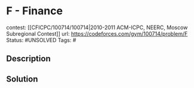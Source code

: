 # F - Finance

contest: [[CFICPC/100714/100714|2010-2011 ACM-ICPC, NEERC, Moscow Subregional Contest]]
url: https://codeforces.com/gym/100714/problem/F
Status: #UNSOLVED
Tags: #

## Description

## Solution

